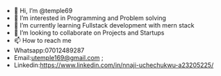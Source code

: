 - 👋 Hi, I’m @temple69
- 👀 I’m interested in Programming and Problem solving
- 🌱 I’m currently learning Fullstack development with mern stack
- 💞️ I’m looking to collaborate on Projects and Startups
- 📫 How to reach me  
-  Whatsapp:07012489287  
-  Email:utemple169@gmail.com  ;
-  Linkedin:https://www.linkedin.com/in/nnaji-uchechukwu-a23205225/

<!---
temple69/temple69 is a ✨ special ✨ repository because its `README.md` (this file) appears on your GitHub profile.
You can click the Preview link to take a look at your changes.
--->

